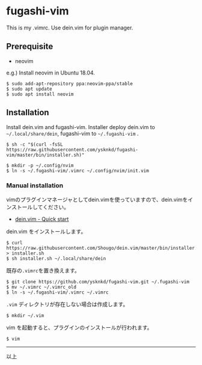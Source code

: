 # fugashi-vim

This is my .vimrc. Use dein.vim for plugin manager.
  
## Prerequisite

* neovim

e.g.) Install neovim in Ubuntu 18.04.

```console
$ sudo add-apt-repository ppa:neovim-ppa/stable
$ sudo apt update
$ sudo apt install neovim
```

## Installation

Install dein.vim and fugashi-vim. Installer deploy dein.vim to `~/.local/share/dein`, fugashi-vim to `~/.fugashi-vim` .

```console
$ sh -c "$(curl -fsSL https://raw.githubusercontent.com/ysknkd/fugashi-vim/master/bin/installer.sh)"
```

```console
$ mkdir -p ~/.config/nvim
$ ln -s ~/.fugashi-vim/.vimrc ~/.config/nvim/init.vim
```

### Manual installation

vimのプラグインマネージャとしてdein.vimを使っていますので、dein.vimをインストールしてください。

* [dein.vim - Quick start](https://github.com/Shougo/dein.vim#quick-start)

dein.vim をインストールします。

```console
$ curl https://raw.githubusercontent.com/Shougo/dein.vim/master/bin/installer.sh > installer.sh
$ sh installer.sh ~/.local/share/dein
```

既存の`.vimrc`を置き換えます。

```console
$ git clone https://github.com/ysknkd/fugashi-vim.git ~/.fugashi-vim
$ mv ~/.vimrc ~/.vimrc_old
$ ln -s ~/.fugashi-vim/.vimrc ~/.vimrc
```

`.vim` ディレクトリが存在しない場合は作成します。

```console
$ mkdir ~/.vim
```

vim を起動すると、プラグインのインストールが行われます。

```console
$ vim
```

---

以上

